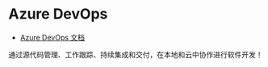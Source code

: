 # Azure DevOps

- [Azure DevOps 文档](https://learn.microsoft.com/zh-cn/azure/devops/?view=azure-devops)

通过源代码管理、工作跟踪、持续集成和交付，在本地和云中协作进行软件开发！
